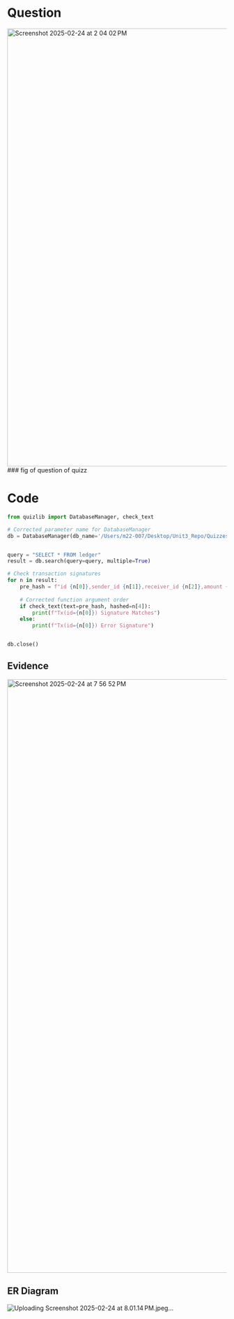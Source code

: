# Question
<img width="1004" alt="Screenshot 2025-02-24 at 2 04 02 PM" src="https://github.com/user-attachments/assets/260f74e6-466d-471e-bd7b-6969e5ad7373" />
### fig of question of quizz


# Code
```.py
from quizlib import DatabaseManager, check_text

# Corrected parameter name for DatabaseManager
db = DatabaseManager(db_name='/Users/m22-007/Desktop/Unit3_Repo/Quizzes/bitcoin_exchange (1).db')


query = "SELECT * FROM ledger"
result = db.search(query=query, multiple=True)

# Check transaction signatures
for n in result:
    pre_hash = f"id {n[0]},sender_id {n[1]},receiver_id {n[2]},amount {n[3]}"
    
    # Corrected function argument order
    if check_text(text=pre_hash, hashed=n[4]):
        print(f"Tx(id={n[0]}) Signature Matches")
    else:
        print(f"Tx(id={n[0]}) Error Signature")


db.close()

```

## Evidence
<img width="1361" alt="Screenshot 2025-02-24 at 7 56 52 PM" src="https://github.com/user-attachments/assets/f6b64c51-49ea-4206-8feb-79947d86bb21" />

## ER Diagram
![Uploading Screenshot 2025-02-24 at 8.01.14 PM.jpeg…]()

